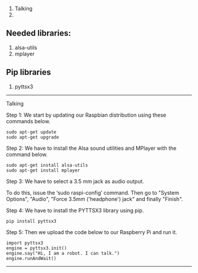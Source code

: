 1. Talking
2.

Needed libraries:
---
1. alsa-utils
2. mplayer

Pip libraries
---
1. pyttsx3

___
Talking

Step 1: We start by updating our Raspbian distribution using these commands below.
```
sudo apt-get update
sudo apt-get upgrade
```

Step 2: We have to install the Alsa sound utilities and MPlayer with the command below.
```
sudo apt-get install alsa-utils
sudo apt-get install mplayer
```

Step 3: We have to select a 3.5 mm jack as audio output.

To do this, issue the ‘sudo raspi-config’ command.
Then go to "System Options", "Audio", "Force 3.5mm ('headphone') jack" and finally "Finish".

Step 4: We have to install the PYTTSX3 library using pip.
```
pip install pyttsx3
```

Step 5: Then we upload the code below to our Raspberry Pi and run it.

```
import pyttsx3
engine = pyttsx3.init()
engine.say("Hi, I am a robot. I can talk.")
engine.runAndWait()
```
___

